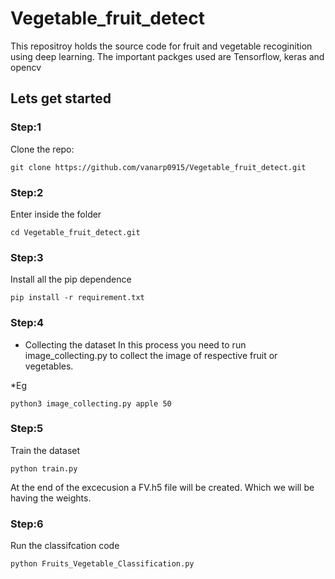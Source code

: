 # Vegetable_fruit_detect

This repositroy holds the source code for fruit and vegetable recoginition using deep learning.
The important packges used are Tensorflow, keras and opencv

## Lets get started

### Step:1
Clone the repo:
```
git clone https://github.com/vanarp0915/Vegetable_fruit_detect.git
```

### Step:2
Enter inside the folder
```
cd Vegetable_fruit_detect.git
```

### Step:3
Install all the pip dependence
```
pip install -r requirement.txt
```

### Step:4
* Collecting the dataset
In this process you need to run image_collecting.py to collect the image of respective fruit or vegetables.

*Eg
```
python3 image_collecting.py apple 50
```
### Step:5

Train the dataset
```
python train.py
```
At the end of the excecusion a FV.h5 file will be created. Which we will be having the weights.

### Step:6
Run the classifcation code
```
python Fruits_Vegetable_Classification.py
```


